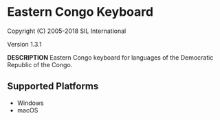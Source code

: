 Eastern Congo Keyboard
=====================

Copyright (C) 2005-2018 SIL International

Version 1.3.1

__DESCRIPTION__
Eastern Congo keyboard for languages of the Democratic Republic of the Congo.

Supported Platforms
-------------------
 * Windows
 * macOS
